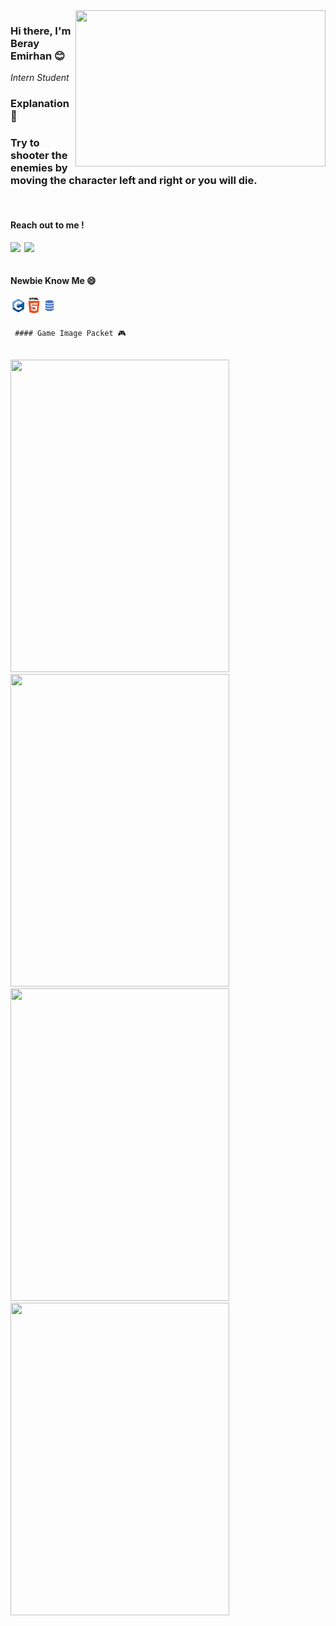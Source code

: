 <image src="https://media.giphy.com/media/3oz8xSjBmD1ZyELqW4/giphy.gif" aLign="right" width="400" height="250">


  ### Hi there, I'm Beray Emirhan 😊
  *Intern Student*
  
  ### Explanation 🔽
  ### Try to shooter the enemies by moving the character left and right or you will die.
  <br />
  
  
  #### Reach out to me !

  [<img width="22" src="https://unpkg.com/simple-icons@v6/icons/instagram.svg" aLign="Left" />][instagram]
  [<img width="22" src="https://unpkg.com/simple-icons@v6/icons/twitter.svg" aLign="Left" />][twitter]
  
  [instagram]:https://www.instagram.com/sensoyberayy/
  [twitter]:https://twitter.com/SensoyBerayy
  
  <br />
  <br />
  
  #### Newbie Know Me 😄
  
  <img aLign="Left" src="https://raw.githubusercontent.com/github/explore/f3e22f0dca2be955676bc70d6214b95b13354ee8/topics/c/c.png" width="25" height="25">
  <img aLign="Left" src="https://raw.githubusercontent.com/github/explore/80688e429a7d4ef2fca1e82350fe8e3517d3494d/topics/html/html.png" width="25" height="25">
  <img aLign="Left" src="https://raw.githubusercontent.com/github/explore/80688e429a7d4ef2fca1e82350fe8e3517d3494d/topics/sql/sql.png" width="25" height="25">
  
  <br />
  <br />
  
     #### Game Image Packet 🎮
  <br />
  
  <img  src="https://github.com/berayemirhan/Space-Wars/blob/main/Space%20Wars/Assets/İmage/MainMenu.jpg" width="350" height="500">
  <br />
  <img  src="https://github.com/berayemirhan/Space-Wars/blob/main/Space%20Wars/Assets/İmage/SettingsMenu.jpg" width="350" height="500">
  <br />
  <img  src="https://github.com/berayemirhan/Space-Wars/blob/main/Space%20Wars/Assets/İmage/GameMenu.jpg" width="350" height="500">
  <br />
  <img  src="https://github.com/berayemirhan/Space-Wars/blob/main/Space%20Wars/Assets/İmage/GameMenu1.jpg" width="350" height="500">
  <br />
 
  
  
  
  
  
  
  

